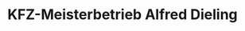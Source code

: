 ---
title: "KFZ-Meisterbetrieb Alfred Dieling"
url: /regensburg/kfz-meisterbetrieb-alfred-dieling/
shop: Autowerkstatt
---